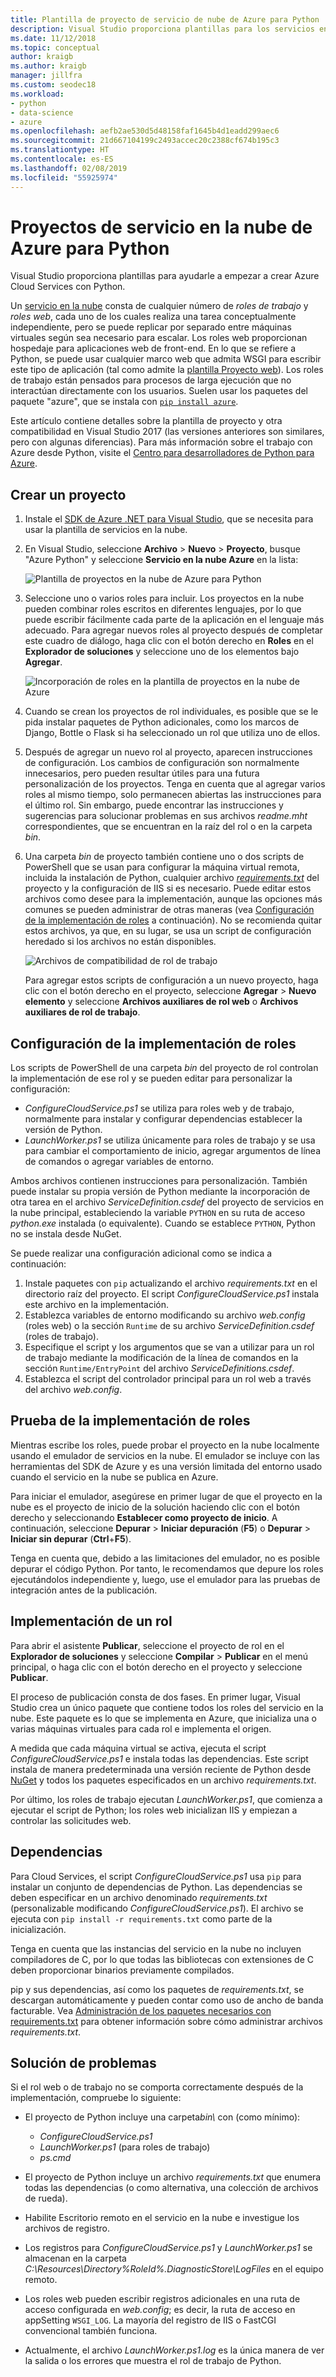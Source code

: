 ```yaml
---
title: Plantilla de proyecto de servicio de nube de Azure para Python
description: Visual Studio proporciona plantillas para los servicios en la nube de Azure escritas en Python, que incluyen la implementación de roles, dependencias y solución de problemas.
ms.date: 11/12/2018
ms.topic: conceptual
author: kraigb
ms.author: kraigb
manager: jillfra
ms.custom: seodec18
ms.workload:
- python
- data-science
- azure
ms.openlocfilehash: aefb2ae530d5d48158faf1645b4d1eadd299aec6
ms.sourcegitcommit: 21d667104199c2493accec20c2388cf674b195c3
ms.translationtype: HT
ms.contentlocale: es-ES
ms.lasthandoff: 02/08/2019
ms.locfileid: "55925974"
---
```

# <a name="azure-cloud-service-projects-for-python"></a>Proyectos de servicio en la nube de Azure para Python

Visual Studio proporciona plantillas para ayudarle a empezar a crear Azure Cloud Services con Python.

Un [servicio en la nube](https://docs.microsoft.com/azure/cloud-services/) consta de cualquier número de *roles de trabajo* y *roles web*, cada uno de los cuales realiza una tarea conceptualmente independiente, pero se puede replicar por separado entre máquinas virtuales según sea necesario para escalar. Los roles web proporcionan hospedaje para aplicaciones web de front-end. En lo que se refiere a Python, se puede usar cualquier marco web que admita WSGI para escribir este tipo de aplicación (tal como admite la [plantilla Proyecto web](python-web-application-project-templates.md)). Los roles de trabajo están pensados para procesos de larga ejecución que no interactúan directamente con los usuarios. Suelen usar los paquetes del paquete "azure", que se instala con [`pip install azure`](https://pypi.org/project/azure).

Este artículo contiene detalles sobre la plantilla de proyecto y otra compatibilidad en Visual Studio 2017 (las versiones anteriores son similares, pero con algunas diferencias). Para más información sobre el trabajo con Azure desde Python, visite el [Centro para desarrolladores de Python para Azure](https://docs.microsoft.com/python/azure/?view=azure-python/?view=azure-python).

## <a name="create-a-project"></a>Crear un proyecto

1. Instale el [SDK de Azure .NET para Visual Studio](https://visualstudio.microsoft.com/vs/azure-tools/), que se necesita para usar la plantilla de servicios en la nube.
1. En Visual Studio, seleccione **Archivo** > **Nuevo** > **Proyecto**, busque "Azure Python" y seleccione **Servicio en la nube Azure** en la lista:

    ![Plantilla de proyectos en la nube de Azure para Python](media/template-azure-cloud-project.png)

1. Seleccione uno o varios roles para incluir. Los proyectos en la nube pueden combinar roles escritos en diferentes lenguajes, por lo que puede escribir fácilmente cada parte de la aplicación en el lenguaje más adecuado. Para agregar nuevos roles al proyecto después de completar este cuadro de diálogo, haga clic con el botón derecho en **Roles** en el **Explorador de soluciones** y seleccione uno de los elementos bajo **Agregar**.

    ![Incorporación de roles en la plantilla de proyectos en la nube de Azure](media/template-azure-cloud-service-project-wizard.png)

1. Cuando se crean los proyectos de rol individuales, es posible que se le pida instalar paquetes de Python adicionales, como los marcos de Django, Bottle o Flask si ha seleccionado un rol que utiliza uno de ellos.

1. Después de agregar un nuevo rol al proyecto, aparecen instrucciones de configuración. Los cambios de configuración son normalmente innecesarios, pero pueden resultar útiles para una futura personalización de los proyectos. Tenga en cuenta que al agregar varios roles al mismo tiempo, solo permanecen abiertas las instrucciones para el último rol. Sin embargo, puede encontrar las instrucciones y sugerencias para solucionar problemas en sus archivos *readme.mht* correspondientes, que se encuentran en la raíz del rol o en la carpeta *bin*.

1. Una carpeta *bin* de proyecto también contiene uno o dos scripts de PowerShell que se usan para configurar la máquina virtual remota, incluida la instalación de Python, cualquier archivo [*requirements.txt*](#dependencies) del proyecto y la configuración de IIS si es necesario. Puede editar estos archivos como desee para la implementación, aunque las opciones más comunes se pueden administrar de otras maneras (vea [Configuración de la implementación de roles](#configure-role-deployment) a continuación). No se recomienda quitar estos archivos, ya que, en su lugar, se usa un script de configuración heredado si los archivos no están disponibles.

    ![Archivos de compatibilidad de rol de trabajo](media/template-azure-cloud-service-worker-role-support-files.png)

    Para agregar estos scripts de configuración a un nuevo proyecto, haga clic con el botón derecho en el proyecto, seleccione **Agregar** > **Nuevo elemento** y seleccione **Archivos auxiliares de rol web** o **Archivos auxiliares de rol de trabajo**.

## <a name="configure-role-deployment"></a>Configuración de la implementación de roles

Los scripts de PowerShell de una carpeta *bin* del proyecto de rol controlan la implementación de ese rol y se pueden editar para personalizar la configuración:

- *ConfigureCloudService.ps1* se utiliza para roles web y de trabajo, normalmente para instalar y configurar dependencias establecer la versión de Python.
- *LaunchWorker.ps1* se utiliza únicamente para roles de trabajo y se usa para cambiar el comportamiento de inicio, agregar argumentos de línea de comandos o agregar variables de entorno.

Ambos archivos contienen instrucciones para personalización. También puede instalar su propia versión de Python mediante la incorporación de otra tarea en el archivo *ServiceDefinition.csdef* del proyecto de servicios en la nube principal, estableciendo la variable `PYTHON` en su ruta de acceso *python.exe* instalada (o equivalente). Cuando se establece `PYTHON`, Python no se instala desde NuGet.

Se puede realizar una configuración adicional como se indica a continuación:

1. Instale paquetes con `pip` actualizando el archivo *requirements.txt* en el directorio raíz del proyecto. El script *ConfigureCloudService.ps1* instala este archivo en la implementación.
1. Establezca variables de entorno modificando su archivo *web.config* (roles web) o la sección `Runtime` de su archivo *ServiceDefinition.csdef* (roles de trabajo).
1. Especifique el script y los argumentos que se van a utilizar para un rol de trabajo mediante la modificación de la línea de comandos en la sección `Runtime/EntryPoint` del archivo *ServiceDefinitions.csdef*.
1. Establezca el script del controlador principal para un rol web a través del archivo *web.config*.

## <a name="test-role-deployment"></a>Prueba de la implementación de roles

Mientras escribe los roles, puede probar el proyecto en la nube localmente usando el emulador de servicios en la nube. El emulador se incluye con las herramientas del SDK de Azure y es una versión limitada del entorno usado cuando el servicio en la nube se publica en Azure.

Para iniciar el emulador, asegúrese en primer lugar de que el proyecto en la nube es el proyecto de inicio de la solución haciendo clic con el botón derecho y seleccionando **Establecer como proyecto de inicio**. A continuación, seleccione **Depurar** > **Iniciar depuración** (**F5**) o **Depurar** > **Iniciar sin depurar** (**Ctrl**+**F5**).

Tenga en cuenta que, debido a las limitaciones del emulador, no es posible depurar el código Python. Por tanto, le recomendamos que depure los roles ejecutándolos independiente y, luego, use el emulador para las pruebas de integración antes de la publicación.

## <a name="deploy-a-role"></a>Implementación de un rol

Para abrir el asistente **Publicar**, seleccione el proyecto de rol en el **Explorador de soluciones** y seleccione **Compilar** > **Publicar** en el menú principal, o haga clic con el botón derecho en el proyecto y seleccione **Publicar**.

El proceso de publicación consta de dos fases. En primer lugar, Visual Studio crea un único paquete que contiene todos los roles del servicio en la nube. Este paquete es lo que se implementa en Azure, que inicializa una o varias máquinas virtuales para cada rol e implementa el origen.

A medida que cada máquina virtual se activa, ejecuta el script *ConfigureCloudService.ps1* e instala todas las dependencias. Este script instala de manera predeterminada una versión reciente de Python desde [NuGet](https://www.nuget.org/packages?q=Tags%3A%22python%22+Authors%3A%22Python+Software+Foundation%22) y todos los paquetes especificados en un archivo *requirements.txt*.

Por último, los roles de trabajo ejecutan *LaunchWorker.ps1*, que comienza a ejecutar el script de Python; los roles web inicializan IIS y empiezan a controlar las solicitudes web.

## <a name="dependencies"></a>Dependencias

Para Cloud Services, el script *ConfigureCloudService.ps1* usa `pip` para instalar un conjunto de dependencias de Python. Las dependencias se deben especificar en un archivo denominado *requirements.txt* (personalizable modificando *ConfigureCloudService.ps1*). El archivo se ejecuta con `pip install -r requirements.txt` como parte de la inicialización.

Tenga en cuenta que las instancias del servicio en la nube no incluyen compiladores de C, por lo que todas las bibliotecas con extensiones de C deben proporcionar binarios previamente compilados.

pip y sus dependencias, así como los paquetes de *requirements.txt*, se descargan automáticamente y pueden contar como uso de ancho de banda facturable. Vea [Administración de los paquetes necesarios con requirements.txt](managing-required-packages-with-requirements-txt.md) para obtener información sobre cómo administrar archivos *requirements.txt*.

## <a name="troubleshooting"></a>Solución de problemas

Si el rol web o de trabajo no se comporta correctamente después de la implementación, compruebe lo siguiente:

- El proyecto de Python incluye una carpeta*bin\\* con (como mínimo):

  - *ConfigureCloudService.ps1*
  - *LaunchWorker.ps1* (para roles de trabajo)
  - *ps.cmd*

- El proyecto de Python incluye un archivo *requirements.txt* que enumera todas las dependencias (o como alternativa, una colección de archivos de rueda).
- Habilite Escritorio remoto en el servicio en la nube e investigue los archivos de registro.
- Los registros para *ConfigureCloudService.ps1* y *LaunchWorker.ps1* se almacenan en la carpeta *C:\Resources\Directory\%RoleId%.DiagnosticStore\LogFiles* en el equipo remoto.
- Los roles web pueden escribir registros adicionales en una ruta de acceso configurada en *web.config*; es decir, la ruta de acceso en appSetting `WSGI_LOG`. La mayoría del registro de IIS o FastCGI convencional también funciona.
- Actualmente, el archivo *LaunchWorker.ps1.log* es la única manera de ver la salida o los errores que muestra el rol de trabajo de Python.
